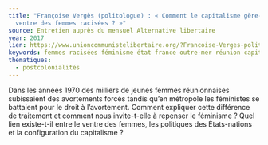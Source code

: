 ```yaml
---
title: "Françoise Vergès (politologue) : « Comment le capitalisme gère-t-il le
  ventre des femmes racisées ? »"
source: Entretien auprès du mensuel Alternative libertaire
year: 2017
lien: https://www.unioncommunistelibertaire.org/?Francoise-Verges-politologue-Comment-le-capitalisme-gere-t-il-le-ventre-des
keywords: femmes racisées féminisme état france outre-mer réunion capitalisme avortement classe sociale colonies reproduction blancs consentement corps mlf traite années 1970 racisme raciste
thematiques:
  - postcolonialités
---
```

Dans les années 1970 des milliers de jeunes femmes ­réunionnaises subissaient des avortements forcés tandis qu’en métropole les féministes se battaient pour le droit à l’avortement. Comment expliquer cette différence de traitement et comment nous invite-t-elle à repenser le féminisme ? Quel lien existe-t-il entre le ventre des femmes, les politiques des États-nations et la configuration du capitalisme ?